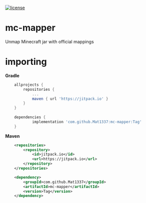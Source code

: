 [![license](https://img.shields.io/github/license/mashape/apistatus.svg)](LICENSE)

# mc-mapper
Unmap Minecraft jar with official mappings

# importing

**Gradle**

```gradle
	allprojects {
		repositories {
			...
			maven { url 'https://jitpack.io' }
		}
	}
	
	dependencies {
            implementation 'com.github.Mat1337:mc-mapper:Tag'
	}
```

**Maven**

```xml
	<repositories>
		<repository>
		    <id>jitpack.io</id>
		    <url>https://jitpack.io</url>
		</repository>
	</repositories>

    <dependency>
        <groupId>com.github.Mat1337</groupId>
        <artifactId>mc-mapper</artifactId>
        <version>Tag</version>
    </dependency>
```
